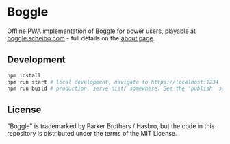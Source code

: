 # Boggle

Offline PWA implementation of [Boggle](https://en.wikipedia.org/wiki/Boggle) for power users,
playable at [boggle.scheibo.com](https://boggle.scheibo.com/) - full details on the [about
page](https://boggle.scheibo.com/about/).

## Development

```sh
npm install
npm run start # local development, navigate to https://localhost:1234
npm run build # production, serve dist/ somewhere. See the 'publish' script as an example
```

## License

"Boggle" is trademarked by Parker Brothers / Hasbro, but the code in this repository is distributed
under the terms of the MIT License.
